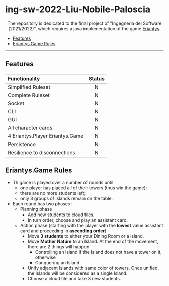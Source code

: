 # ing-sw-2022-Liu-Nobile-Paloscia

<div style="text-align: center;">
  
The repository is dedicated to the final project of "Ingegneria del Software (2021/2022)", which requires a java implementation of the game [Eriantys](https://www.craniocreations.it/prodotto/eriantys/).
  
</div>


* [Features](#features)
* [Eriantys.Game Rules](#Eriantys.Game-rules)

---

## Features

| Functionality | Status |
|:-----------------------|:------------------------------------:|
| Simplified Ruleset | N |
| Complete Ruleset | N |
| Socket |N |
| CLI | N |
| GUI | N |
| All character cards | N |
| 4 Eriantys.Player Eriantys.Game | N |
| Persistence | N |
| Resilience to disconnections | N |

## Eriantys.Game Rules

* Th game is played over a number of rounds until 
  * one player has placed all of their towers (thus win the game);
  * there are no more students left;
  * only 3 groups of Islands remain on the table.
* Each round has two phases : 
  * Planning phase
    * Add new students to cloud tiles. 
    * In turn order, choose and play an assistant card. 
  * Action phase (starting with the player with the **lowest** value assistant card and proceeding in **ascending order**) 
    * Move **3 students** to either your Dining Room or a Island.
    * Move **Mother Nature** to an Island. At the end of the movement, there are 2 things will happen 
      * Controlling an Island if the Island does not have a tower on it, otherwise
      * Conquering an Island.
    * Unify adjacent Islands with same color of towers. Once unified, the Islands will be considered as a single Island.
    * Choose a cloud tile and take 3 new students. 
